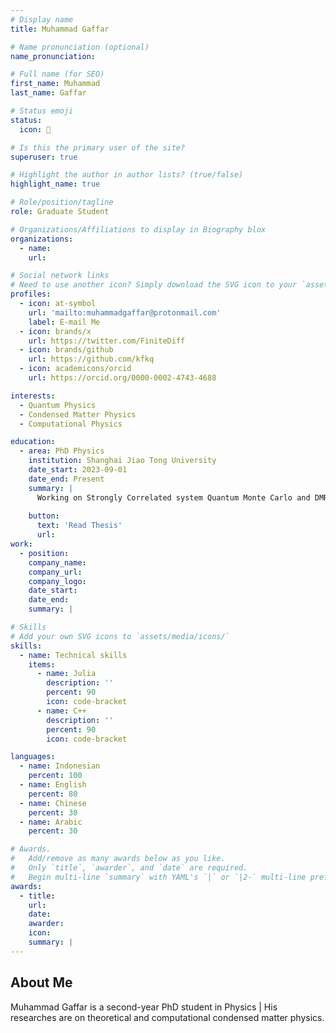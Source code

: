 ```yaml
---
# Display name
title: Muhammad Gaffar

# Name pronunciation (optional)
name_pronunciation: 

# Full name (for SEO)
first_name: Muhammad
last_name: Gaffar

# Status emoji
status:
  icon: 🗿

# Is this the primary user of the site?
superuser: true

# Highlight the author in author lists? (true/false)
highlight_name: true

# Role/position/tagline
role: Graduate Student

# Organizations/Affiliations to display in Biography blox
organizations:
  - name: 
    url: 

# Social network links
# Need to use another icon? Simply download the SVG icon to your `assets/media/icons/` folder.
profiles:
  - icon: at-symbol
    url: 'mailto:muhammadgaffar@protonmail.com'
    label: E-mail Me
  - icon: brands/x
    url: https://twitter.com/FiniteDiff
  - icon: brands/github
    url: https://github.com/kfkq
  - icon: academicons/orcid
    url: https://orcid.org/0000-0002-4743-4688

interests:
  - Quantum Physics
  - Condensed Matter Physics
  - Computational Physics

education:
  - area: PhD Physics
    institution: Shanghai Jiao Tong University
    date_start: 2023-09-01
    date_end: Present
    summary: | 
      Working on Strongly Correlated system Quantum Monte Carlo and DMRG
      
    button:
      text: 'Read Thesis'
      url: 
work:
  - position: 
    company_name: 
    company_url: 
    company_logo: 
    date_start:
    date_end: 
    summary: |

# Skills
# Add your own SVG icons to `assets/media/icons/`
skills:
  - name: Technical skills
    items:
      - name: Julia
        description: ''
        percent: 90
        icon: code-bracket
      - name: C++
        description: ''
        percent: 90
        icon: code-bracket

languages:
  - name: Indonesian
    percent: 100
  - name: English
    percent: 80
  - name: Chinese
    percent: 30
  - name: Arabic
    percent: 30

# Awards.
#   Add/remove as many awards below as you like.
#   Only `title`, `awarder`, and `date` are required.
#   Begin multi-line `summary` with YAML's `|` or `|2-` multi-line prefix and indent 2 spaces below.
awards:
  - title:
    url:
    date: 
    awarder: 
    icon:
    summary: |
---
```


## About Me

Muhammad Gaffar is a second-year PhD student in Physics | His researches are on theoretical and computational condensed matter physics.
